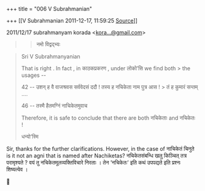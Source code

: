 +++
title = "006 V Subrahmanian"

+++
[[V Subrahmanian	2011-12-17, 11:59:25 [Source](https://groups.google.com/g/bvparishat/c/qVgrgpq2n6Y)]]



  
  

2011/12/17 subrahmanyam korada \<[kora...@gmail.com]()\>  

> 
> > नमो विद्वद्भ्यः  
>   
> > 
> >   

> Sri V Subrahmanyanian  
>   
>   
> That is right . In fact , in काठकप्रकरण , under लोको’सि we find both > the usages --  
>   
> 42 -- उशन् ह वै वाजश्रवस सर्ववेदसं ददौ ! तस्य ह नचिकेता नाम पुत्र आस ! > तं ह कुमारं सन्तम् ....  
>   
> 46 -- तस्मै हैतमग्निं नाचिकेतमुवाच  
>   
> Therefore, it is safe to conclude that there are both नचिकेताः
> and नचिकेतः !  
>   
> धन्यो’स्मि

  

Sir, thanks for the further clarifications. However, in the case of
नाचिकेतं चिनुते is it not an agni that is named after Nachiketas? नचिकेतसंबन्धि खलु किञ्चित्  तत्र परामृश्यते ?  वयं तु नचिकेतमूलव्यक्तिविचारे निरताः । तेन ’नचिकेतः’ इति कथं उपपद्यते इति प्रश्नः शिष्यत्येव ।



